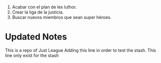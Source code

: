 1. Acabar con el plan de lex luthor.
2. Crear la liga de la justicia.
3. Buscar nuevos miembros que sean super héroes.


# Updated Notes
This is a repo of Just League
Adding this line in order to test the stash. This line only exist for the stash